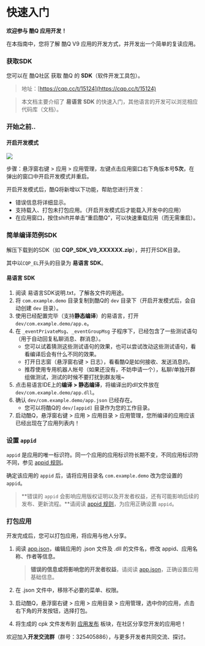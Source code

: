 # 快速入门

**欢迎参与 酷Q 应用开发！**

在本指南中，您将了解 酷Q V9 应用的开发方式，并开发出一个简单的复读应用。

### 获取SDK <a href="huo-qu-sdk" id="huo-qu-sdk"></a>

您可以在 酷Q社区 获取 酷Q 的 **SDK**（软件开发工具包）。

> 地址：[https://cqp.cc/t/15124](https://cqp.cc/t/15124)

> 本文档主要介绍了 **易语言 SDK** 的快速入门，其他语言的开发可以浏览相应代码库（文档）。

### 开始之前.. <a href="kai-shi-zhi-qian" id="kai-shi-zhi-qian"></a>

#### 开启开发模式 <a href="kai-qi-kai-fa-mo-shi" id="kai-qi-kai-fa-mo-shi"></a>

![](https://docs.cqp.im/img/dev-enable.png)

步骤：悬浮窗右键 > 应用 > 应用管理，左键点击应用窗口右下角版本号**5次**，在弹出的窗口中开启开发模式并重启。

开启开发模式后，酷Q将新增以下功能，帮助您进行开发：

* 错误信息将详细显示。
* 支持载入、打包未打包应用。（开启开发模式后才能载入开发中的应用）
* 在应用窗口，按住shift并单击“重启酷Q”，可以快速重载应用（而无需重启）。

### 简单编译范例SDK <a href="jian-dan-bian-yi-fan-li-sdk" id="jian-dan-bian-yi-fan-li-sdk"></a>

解压下载到的SDK（如 **CQP_SDK_V9\_XXXXXX.zip**），并打开SDK目录。

其中以`CQP_EL`开头的目录为 **易语言 SDK**。

#### 易语言 SDK <a href="yi-yu-yan-sdk" id="yi-yu-yan-sdk"></a>

1. 阅读 易语言SDK说明.txt，了解各文件的用途。
2. 将 `com.example.demo` 目录复制到酷Q的 `dev` 目录下（开启开发模式后，会自动创建 `dev` 目录）。
3. 使用已经配置完毕（支持**静态编译**）的易语言，打开 `dev/com.example.demo/app.e`。
4. 在 `_eventPrivateMsg`、`_eventGroupMsg` 子程序下，已经包含了一些测试语句（用于自动回复私聊消息、群消息）。
   * 您可以试着猜测这些测试语句的效果，也可以尝试改动这些测试语句，看看编译后会有什么不同的效果。
   * 打开日志窗（悬浮窗右键 > 日志），看看酷Q是如何接收、发送消息的。
   * 推荐使用专用机器人帐号（如果还没有，不妨申请一个），私聊/单独开群组做测试，测试的时候不要打扰到群友哦\~
5. 点击易语言IDE上的**编译 > 静态编译**，将编译出的dll文件放在 `dev/com.example.demo/app.dll`。
6. 确认 `dev/com.example.demo/app.json` 已经存在。
   * 您可以将酷Q的 `dev/[appid]` 目录作为您的工作目录。
7. 启动酷Q，悬浮窗右键 > 应用 > 应用目录 > 应用管理，您所编译的应用应该已经出现在了应用列表内！

### 设置 `appid` <a href="she-zhi-appid" id="she-zhi-appid"></a>

`appid` 是应用的唯一标识符。同一个应用的应用标识符长期不变，不同应用标识符不同，参见 [appid 规则](https://docs.cqp.im/dev/v9/appid/)。

确定该应用的 `appid` 后，请将应用目录名 `com.example.demo` 改为您设置的 `appid`。

> **错误的 `appid` 会影响应用版权证明以及开发者权益，还有可能影响后续的发布、更新流程。**请阅读 [appid 规则](https://docs.cqp.im/dev/v9/appid/)，为应用正确设置 `appid`。

### 打包应用 <a href="da-bao-ying-yong" id="da-bao-ying-yong"></a>

开发完成后，您可以打包应用，将应用与他人分享。

1.  阅读 [app.json](https://docs.cqp.im/dev/v9/app.json/)，编辑应用的 .json 文件及 .dll 的文件名，修改 appid、应用名称、作者等信息。

    > **错误的信息或将影响您的开发者权益**，请阅读 [app.json](https://docs.cqp.im/dev/v9/app.json/)，正确设置应用基础信息。
2. 在 .json 文件中，移除不必要的菜单、权限。
3. 启动酷Q，悬浮窗右键 > 应用 > 应用目录 > 应用管理，选中你的应用，点击右下角的开发按钮，选择打包。
4. 将生成的 cpk 文件发布到 [应用发布](https://cqp.cc/b/app) 板块，在社区分享您开发的应用吧！

欢迎加入**开发交流群**（群号：325405886），与更多开发者共同交流、探讨。
